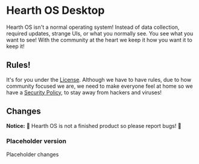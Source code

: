 # Hearth OS Desktop
Hearth OS isn't a normal operating system! Instead of data collection, required updates, strange UIs, or what you normally see. You see what you want to see! With the community at the heart we keep it how you want it to keep it!

## Rules!
It's for you under the [License](https://github.com/Hearth-OS/Hearth-OS/blob/main/LICENSE). Although we have to have rules, due to how community focused we are, we need to make everyone feel at home so we have a [Security Policy](https://github.com/Hearth-OS/Hearth-OS/blob/main/docs/SECURITY.md), to stay away from hackers and viruses!

## Changes
**Notice:** :construction: Hearth OS is not a finished product so please report bugs! :construction:

### Placeholder version
Placeholder changes
